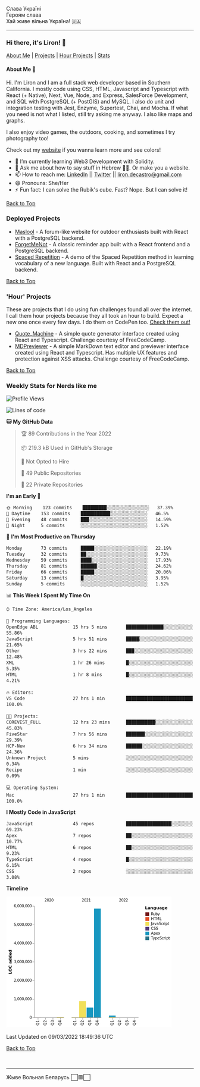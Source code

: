 Слава Україні <br />
Героям слава <br />
Хай живе вільна Україна! 🇺🇦 <br />

---
### Hi there, it's Liron! 👋
[About Me](#about) | [Projects](#projects) | [Hour Projects](#hourlies) | [Stats](#stats)

#### About Me 👧 <a name="about"></a>


Hi. I'm Liron and I am a full stack web developer based in Southern California. I mostly code using CSS, HTML, Javascript and Typescript with React (+ Native), Next, Vue, Node, and Express, SalesForce Development, and SQL with PostgreSQL (+ PostGIS) and MySQL. I also do unit and integration testing with Jest, Enzyme, Supertest, Chai, and Mocha. If what you need is not what I listed, still try asking me anyway. I also like maps and graphs. 

I also enjoy video games, the outdoors, cooking, and sometimes I try photography too!

Check out my [website](https://www.lirondc.com) if you wanna learn more and see colors! 


- 🌱 I’m currently learning Web3 Development with Solidity.
- 💬 Ask me about how to say stuff in Hebrew 🤌🏼. Or make you a website.
- 📫 How to reach me: [LinkedIn](https://www.linkedin.com/in/liron-de-castro/) || [Twitter](https://twitter.com/lirondecastro) || [liron.decastro@gmail.com](mailto:liron.decastro@gmail.com) 
- 😄 Pronouns: She/Her
- ⚡ Fun fact: I can solve the Rubik's cube. Fast? Nope. But I can solve it! 

[Back to Top](#about)

### Deployed Projects <a name="projects"></a>

- [Maslool](https://maslool.lirondc.com) - A forum-like website for outdoor enthusiasts built with React with a PostgreSQL backend. 
- [ForgetMeNot](https://forgetmenot.lirondc.com) - A classic reminder app built with a React frontend and a PostgreSQL backend.
- [Spaced Repetition](https://spacedrep.lirondc.com) - A demo of the Spaced Repetition method in learning vocabulary of a new language. Built with React and a PostgreSQL backend.

[Back to Top](#about)

### 'Hour' Projects <a name="hourlies"></a>
These are projects that I do using fun challenges found all over the internet. I call them hour projects because they all took an hour to build. Expect a new one once every few days. I do them on CodePen too. [Check them out!](https://codepen.io/lirondco)

- [Quote_Machine](https://quote-machine.lirondc.com/) - A simple quote generator interface created using React and Typescript. Challenge courtesy of FreeCodeCamp.
- [MDPreviewer](https://mdpreviewer.lirondc.com/) - A simple MarkDown text editor and previewer interface created using React and Typescript. Has multiple UX features and protection against XSS attacks. Challenge courtesy of FreeCodeCamp.

[Back to Top](#about)


### Weekly Stats for Nerds like me <a name="stats"></a>

<!--START_SECTION:waka-->
![Profile Views](http://img.shields.io/badge/Profile%20Views-2-blue)

![Lines of code](https://img.shields.io/badge/From%20Hello%20World%20I%27ve%20Written-7%20Million%20lines%20of%20code-blue)

**🐱 My GitHub Data** 

> 🏆 89 Contributions in the Year 2022
 > 
> 📦 219.3 kB Used in GitHub's Storage 
 > 
> 🚫 Not Opted to Hire
 > 
> 📜 49 Public Repositories 
 > 
> 🔑 22 Private Repositories  
 > 
**I'm an Early 🐤** 

```text
🌞 Morning    123 commits    █████████░░░░░░░░░░░░░░░░   37.39% 
🌆 Daytime    153 commits    ███████████░░░░░░░░░░░░░░   46.5% 
🌃 Evening    48 commits     ███░░░░░░░░░░░░░░░░░░░░░░   14.59% 
🌙 Night      5 commits      ░░░░░░░░░░░░░░░░░░░░░░░░░   1.52%

```
📅 **I'm Most Productive on Thursday** 

```text
Monday       73 commits     █████░░░░░░░░░░░░░░░░░░░░   22.19% 
Tuesday      32 commits     ██░░░░░░░░░░░░░░░░░░░░░░░   9.73% 
Wednesday    59 commits     ████░░░░░░░░░░░░░░░░░░░░░   17.93% 
Thursday     81 commits     ██████░░░░░░░░░░░░░░░░░░░   24.62% 
Friday       66 commits     █████░░░░░░░░░░░░░░░░░░░░   20.06% 
Saturday     13 commits     █░░░░░░░░░░░░░░░░░░░░░░░░   3.95% 
Sunday       5 commits      ░░░░░░░░░░░░░░░░░░░░░░░░░   1.52%

```


📊 **This Week I Spent My Time On** 

```text
⌚︎ Time Zone: America/Los_Angeles

💬 Programming Languages: 
OpenEdge ABL             15 hrs 5 mins       ██████████████░░░░░░░░░░░   55.86% 
JavaScript               5 hrs 51 mins       █████░░░░░░░░░░░░░░░░░░░░   21.65% 
Other                    3 hrs 22 mins       ███░░░░░░░░░░░░░░░░░░░░░░   12.48% 
XML                      1 hr 26 mins        █░░░░░░░░░░░░░░░░░░░░░░░░   5.35% 
HTML                     1 hr 8 mins         █░░░░░░░░░░░░░░░░░░░░░░░░   4.21%

🔥 Editors: 
VS Code                  27 hrs 1 min        █████████████████████████   100.0%

🐱‍💻 Projects: 
COREVEST_FULL            12 hrs 23 mins      ███████████░░░░░░░░░░░░░░   45.83% 
FiveStar                 7 hrs 56 mins       ███████░░░░░░░░░░░░░░░░░░   29.39% 
HCP-New                  6 hrs 34 mins       ██████░░░░░░░░░░░░░░░░░░░   24.36% 
Unknown Project          5 mins              ░░░░░░░░░░░░░░░░░░░░░░░░░   0.34% 
Recipe                   1 min               ░░░░░░░░░░░░░░░░░░░░░░░░░   0.09%

💻 Operating System: 
Mac                      27 hrs 1 min        █████████████████████████   100.0%

```

**I Mostly Code in JavaScript** 

```text
JavaScript               45 repos            █████████████████░░░░░░░░   69.23% 
Apex                     7 repos             ██░░░░░░░░░░░░░░░░░░░░░░░   10.77% 
HTML                     6 repos             ██░░░░░░░░░░░░░░░░░░░░░░░   9.23% 
TypeScript               4 repos             █░░░░░░░░░░░░░░░░░░░░░░░░   6.15% 
CSS                      2 repos             ░░░░░░░░░░░░░░░░░░░░░░░░░   3.08%

```


**Timeline**

![Chart not found](https://raw.githubusercontent.com/lirondco/lirondco/main/charts/bar_graph.png) 


 Last Updated on 09/03/2022 18:49:36 UTC
<!--END_SECTION:waka-->

[Back to Top](#about)

<br />

---

Жыве Вольная Беларусь ⬜️🟥⬜️
